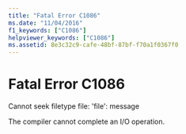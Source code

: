 ```yaml
---
title: "Fatal Error C1086"
ms.date: "11/04/2016"
f1_keywords: ["C1086"]
helpviewer_keywords: ["C1086"]
ms.assetid: 8e3c32c9-cafe-48bf-87bf-f70a1f0367f0
---
```

# Fatal Error C1086

Cannot seek filetype file: 'file': message

The compiler cannot complete an I/O operation.
